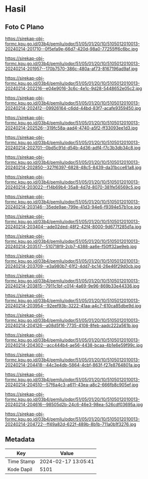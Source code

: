 # Hasil

## Foto C Plano

https://sirekap-obj-formc.kpu.go.id/03b4/pemilu/pdpr/51/05/01/20/10/5105012010013-20240214-201710--0f5efa9e-66d7-420d-98a0-77255ff6c6bc.jpg

https://sirekap-obj-formc.kpu.go.id/03b4/pemilu/pdpr/51/05/01/20/10/5105012010013-20240214-201957--170b7570-386c-480a-af73-8167196ad9af.jpg

https://sirekap-obj-formc.kpu.go.id/03b4/pemilu/pdpr/51/05/01/20/10/5105012010013-20240214-202216--e04e9016-3c6c-4e1c-9d28-5448652e05c2.jpg

https://sirekap-obj-formc.kpu.go.id/03b4/pemilu/pdpr/51/05/01/20/10/5105012010013-20240214-202412--09926164-c6dd-44bd-83f7-acafe9359450.jpg

https://sirekap-obj-formc.kpu.go.id/03b4/pemilu/pdpr/51/05/01/20/10/5105012010013-20240214-202526--319fc58a-aad4-4740-a5f2-ff33093ee1d3.jpg

https://sirekap-obj-formc.kpu.go.id/03b4/pemilu/pdpr/51/05/01/20/10/5105012010013-20240214-202701--0bd5c91d-d54b-4d36-adf4-f7c3b3db34c8.jpg

https://sirekap-obj-formc.kpu.go.id/03b4/pemilu/pdpr/51/05/01/20/10/5105012010013-20240214-202850--327f6397-6828-48c5-8439-da31bcce61a8.jpg

https://sirekap-obj-formc.kpu.go.id/03b4/pemilu/pdpr/51/05/01/20/10/5105012010013-20240214-203022--f14b69b4-35a8-4d7d-8070-381fe56569c5.jpg

https://sirekap-obj-formc.kpu.go.id/03b4/pemilu/pdpr/51/05/01/20/10/5105012010013-20240214-203146--35ede9ae-799e-41d3-94e6-f9394e57b1ce.jpg

https://sirekap-obj-formc.kpu.go.id/03b4/pemilu/pdpr/51/05/01/20/10/5105012010013-20240214-203404--ade02ded-48f2-42f4-8000-9d677f285d1a.jpg

https://sirekap-obj-formc.kpu.go.id/03b4/pemilu/pdpr/51/05/01/20/10/5105012010013-20240214-203517--510718f9-2cb7-4388-aa6e-f50ff32ae9eb.jpg

https://sirekap-obj-formc.kpu.go.id/03b4/pemilu/pdpr/51/05/01/20/10/5105012010013-20240214-203709--e3a980b7-61f2-4dd7-bc14-26e46f29d0cb.jpg

https://sirekap-obj-formc.kpu.go.id/03b4/pemilu/pdpr/51/05/01/20/10/5105012010013-20240214-203815--7911c1bf-c014-4a69-9e96-869b33e44336.jpg

https://sirekap-obj-formc.kpu.go.id/03b4/pemilu/pdpr/51/05/01/20/10/5105012010013-20240214-203954--92eef93b-3222-41aa-a4c7-610ca85dbe9d.jpg

https://sirekap-obj-formc.kpu.go.id/03b4/pemilu/pdpr/51/05/01/20/10/5105012010013-20240214-204126--a08d5f16-7735-4108-8feb-aadc222a561b.jpg

https://sirekap-obj-formc.kpu.go.id/03b4/pemilu/pdpr/51/05/01/20/10/5105012010013-20240214-204302--acc444b4-ae56-4438-bcaa-4b1e6e59f99c.jpg

https://sirekap-obj-formc.kpu.go.id/03b4/pemilu/pdpr/51/05/01/20/10/5105012010013-20240214-204418--44c3e4db-5864-4cbf-863f-f27e8764801a.jpg

https://sirekap-obj-formc.kpu.go.id/03b4/pemilu/pdpr/51/05/01/20/10/5105012010013-20240214-204510--57f6a4c3-a611-43ea-a8c2-666fb8c905ef.jpg

https://sirekap-obj-formc.kpu.go.id/03b4/pemilu/pdpr/51/05/01/20/10/5105012010013-20240214-204616--98505d2b-24c6-46e3-98ea-526cdf03695a.jpg

https://sirekap-obj-formc.kpu.go.id/03b4/pemilu/pdpr/51/05/01/20/10/5105012010013-20240214-204722--ff49a82d-622f-489b-8b1b-711a0b1f3276.jpg


## Metadata

| Key        | Value               |
| ---------- | ------------------- |
| Time Stamp | 2024-02-17 13:05:41 |
| Kode Dapil | 5101                |



